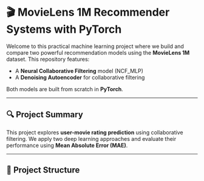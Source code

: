 # 🎬 MovieLens 1M Recommender Systems with PyTorch

Welcome to this practical machine learning project where we build and compare two powerful recommendation models using the **MovieLens 1M** dataset. This repository features:

- A **Neural Collaborative Filtering** model (NCF_MLP)
- A **Denoising Autoencoder** for collaborative filtering

Both models are built from scratch in **PyTorch**.

---

## 🔍 Project Summary

This project explores **user-movie rating prediction** using collaborative filtering. We apply two deep learning approaches and evaluate their performance using **Mean Absolute Error (MAE)**.

---

## 📁 Project Structure


